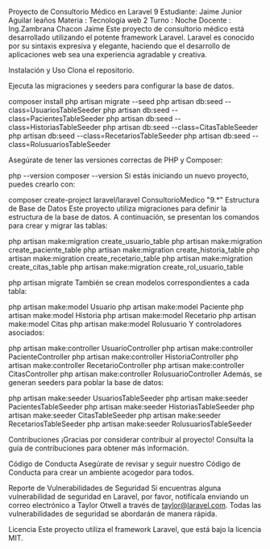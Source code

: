 Proyecto de Consultorio Médico en Laravel 9
Estudiante: Jaime Junior Aguilar leaños
Materia : Tecnologia web 2
Turno : Noche
Docente : Ing.Zambrana Chacon Jaime
Este proyecto de consultorio médico está desarrollado utilizando el potente framework Laravel. Laravel es conocido por su sintaxis expresiva y elegante, haciendo que el desarrollo de aplicaciones web sea una experiencia agradable y creativa.

Instalación y Uso
Clona el repositorio.

Ejecuta las migraciones y seeders para configurar la base de datos.

composer install
php artisan migrate --seed
php artisan db:seed --class=UsuariosTableSeeder
php artisan db:seed --class=PacientesTableSeeder
php artisan db:seed --class=HistoriasTableSeeder
php artisan db:seed --class=CitasTableSeeder
php artisan db:seed --class=RecetariosTableSeeder
php artisan db:seed --class=RolusuariosTableSeeder

Asegúrate de tener las versiones correctas de PHP y Composer:

php --version
composer --version
Si estás iniciando un nuevo proyecto, puedes crearlo con:


composer create-project laravel/laravel ConsultorioMedico "9.*"
Estructura de Base de Datos
Este proyecto utiliza migraciones para definir la estructura de la base de datos. A continuación, se presentan los comandos para crear y migrar las tablas:


php artisan make:migration create_usuario_table
php artisan make:migration create_paciente_table
php artisan make:migration create_historia_table
php artisan make:migration create_recetario_table
php artisan make:migration create_citas_table
php artisan make:migration create_rol_usuario_table

php artisan migrate
También se crean modelos correspondientes a cada tabla:


php artisan make:model Usuario
php artisan make:model Paciente
php artisan make:model Historia
php artisan make:model Recetario
php artisan make:model Citas
php artisan make:model Rolusuario
Y controladores asociados:


php artisan make:controller UsuarioController
php artisan make:controller PacienteController
php artisan make:controller HistoriaController
php artisan make:controller RecetarioController
php artisan make:controller CitasController
php artisan make:controller RolusuarioController
Además, se generan seeders para poblar la base de datos:


php artisan make:seeder UsuariosTableSeeder
php artisan make:seeder PacientesTableSeeder
php artisan make:seeder HistoriasTableSeeder
php artisan make:seeder CitasTableSeeder
php artisan make:seeder RecetariosTableSeeder
php artisan make:seeder RolusuariosTableSeeder

Contribuciones
¡Gracias por considerar contribuir al proyecto! Consulta la guía de contribuciones para obtener más información.

Código de Conducta
Asegúrate de revisar y seguir nuestro Código de Conducta para crear un ambiente acogedor para todos.

Reporte de Vulnerabilidades de Seguridad
Si encuentras alguna vulnerabilidad de seguridad en Laravel, por favor, notifícala enviando un correo electrónico a Taylor Otwell a través de taylor@laravel.com. Todas las vulnerabilidades de seguridad se abordarán de manera rápida.

Licencia
Este proyecto utiliza el framework Laravel, que está bajo la licencia MIT.
